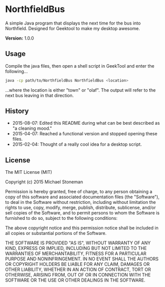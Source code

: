 # NorthfieldBus

A simple Java program that displays the next time for the bus into Northfield. Designed for Geektool to make my desktop awesome.

**Version:** 1.0.0


## Usage

Compile the java files, then open a shell script in GeekTool and enter the following...

```bash
java -cp path/to/NorthfieldBus NorthfieldBus <location>
```

...where the location is either "town" or "olaf". The output will refer to the next bus leaving in that direction.


## History

- 2015-08-07: Edited this README during what can be best described as "a cleaning mood."
- 2015-04-07: Reached a functional version and stopped opening these files.
- 2015-02-04: Thought of a really cool idea for a desktop script.


## License

The MIT License (MIT)

Copyright (c) 2015 Michael Stoneman

Permission is hereby granted, free of charge, to any person obtaining a copy
of this software and associated documentation files (the "Software"), to deal
in the Software without restriction, including without limitation the rights
to use, copy, modify, merge, publish, distribute, sublicense, and/or sell
copies of the Software, and to permit persons to whom the Software is
furnished to do so, subject to the following conditions:

The above copyright notice and this permission notice shall be included in all
copies or substantial portions of the Software.

THE SOFTWARE IS PROVIDED "AS IS", WITHOUT WARRANTY OF ANY KIND, EXPRESS OR
IMPLIED, INCLUDING BUT NOT LIMITED TO THE WARRANTIES OF MERCHANTABILITY,
FITNESS FOR A PARTICULAR PURPOSE AND NONINFRINGEMENT. IN NO EVENT SHALL THE
AUTHORS OR COPYRIGHT HOLDERS BE LIABLE FOR ANY CLAIM, DAMAGES OR OTHER
LIABILITY, WHETHER IN AN ACTION OF CONTRACT, TORT OR OTHERWISE, ARISING FROM,
OUT OF OR IN CONNECTION WITH THE SOFTWARE OR THE USE OR OTHER DEALINGS IN THE
SOFTWARE.